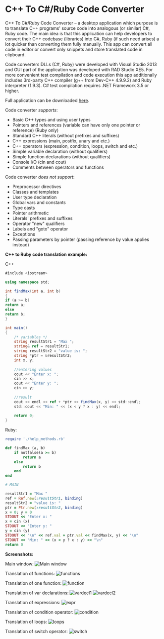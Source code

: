 # C++ To C#/Ruby Code Converter

C++ To C#/Ruby Code Converter – a desktop application which purpose is to translate С++ programs' source code into analogous (or similar) C#, Ruby code. The main idea is that this application can help developers to convert their C++ codebase (libraries) into C#, Ruby (if such need arises) a lot quicker than converting them fully manually. This app can convert all code in editor or convert only snippets and store translated code in clipboard.

Code converters DLLs (C#, Ruby) were developed with Visual Studio 2013 and GUI part of the application was developed with RAD Studio XE5. 
For more convenient test compilation and code execution this app additionally includes 3rd-party С++ compiler (g++ from Dev-C++ 4.9.9.2) and Ruby interpreter (1.9.3). C# test compilation requires .NET Framework 3.5 or higher.

Full application can be downloaded [here](https://www.dropbox.com/s/d9xk7n5s1eap1x3/Cpp2CsharpRuby_CodeConverter.rar?dl=0).

Code converter *supports*:
- Basic С++ types and using user types
- Pointers and references (variable can have only one pointer or reference) (Ruby only)
- Standard С++ literals (without prefixes and suffixes)
- С++ expressions (main, postfix, unary and etc.)
- С++ operators (expression, condition, loops, switch and etc.)
- Simple variable declaration (without qualifiers)
- Simple function declarations (without qualifiers)
- Console I/O (cin and cout)
- Comments between operators and functions

Code converter *does not support*:
- Preprocessor directives
- Classes and templates
- User type declaration 
- Global vars and constants
- Type casts
- Pointer arithmetic
- Literals' prefixes and suffixes
- Operator "new" qualifiers
- Labels and "goto" operator
- Exceptions
- Passing parameters by pointer (passing reference by value applies instead)


**C++ to Ruby code translation example:**

C++
```cs
#include <iostream>

using namespace std;

int findMax(int a, int b)
{
if (a >= b)
return a;
else
return b;
}

int main() 
{
    /* variables */
    string resultStr1 = "Max ";
    string& ref = resultStr1;
    string resultStr2 = "value is: ";
    string *ptr = &resultStr2;
    int x, y;
    
    //entering values
    cout << "Enter x: ";
    cin >> x;
    cout << "Enter y: ";
    cin >> y;
    
    //result
    cout << endl << ref + *ptr << findMax(x, y) << std::endl;
    std::cout << "Min: " << (x < y ? x : y) << endl;
    
    return 0;
}
```

Ruby:
```ruby
require './help_methods.rb'

def findMax (a, b)
    if notfalse(a >= b)
        return a
    else
        return b
    end
end

# MAIN

resultStr1 = "Max "
ref = Ref.new(:resultStr1, binding)
resultStr2 = "value is: "
ptr = Ptr.new(:resultStr2, binding)
x = 0; y = 0
STDOUT << "Enter x: "
x = cin (x)
STDOUT << "Enter y: "
y = cin (y)
STDOUT << "\n" << ref.val + ptr.val << findMax(x, y) << "\n"
STDOUT << "Min: " << (x < y ? x : y) << "\n"
return 0
```

**Screenshots:**

Main window:
![Main window](https://github.com/sp0wk/Cpp2CsharpRuby_CodeConverter/raw/master/screenshots/screen_main.png)

Translation of functions:
![functions](https://github.com/sp0wk/Cpp2CsharpRuby_CodeConverter/raw/master/screenshots/screen_functions.png)

Translation of one function:
![function](https://github.com/sp0wk/Cpp2CsharpRuby_CodeConverter/raw/master/screenshots/screen_function.png)

Translation of var declarations:
![vardecl1](https://github.com/sp0wk/Cpp2CsharpRuby_CodeConverter/raw/master/screenshots/screen_vardecl1.png)
![vardecl2](https://github.com/sp0wk/Cpp2CsharpRuby_CodeConverter/raw/master/screenshots/screen_vardecl2.png)

Translation of expressions:
![expr](https://github.com/sp0wk/Cpp2CsharpRuby_CodeConverter/raw/master/screenshots/screen_expr.png)

Translation of condition operator:
![condition](https://github.com/sp0wk/Cpp2CsharpRuby_CodeConverter/raw/master/screenshots/screen_condition.png)

Translation of loops:
![loops](https://github.com/sp0wk/Cpp2CsharpRuby_CodeConverter/raw/master/screenshots/screen_loops.png)

Translation of switch operator:
![switch](https://github.com/sp0wk/Cpp2CsharpRuby_CodeConverter/raw/master/screenshots/screen_switch.png)